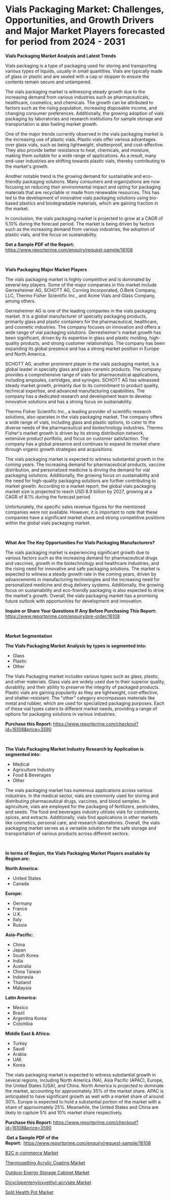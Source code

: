 <p><h1>Vials Packaging Market: Challenges, Opportunities, and Growth Drivers and Major Market Players forecasted for period from 2024 - 2031</h1></p><p><strong>Vials Packaging Market Analysis and Latest Trends</strong></p>
<p><p>Vials packaging is a type of packaging used for storing and transporting various types of liquids, usually in small quantities. Vials are typically made of glass or plastic and are sealed with a cap or stopper to ensure the contents remain secure and untampered.</p><p>The vials packaging market is witnessing steady growth due to the increasing demand from various industries such as pharmaceuticals, healthcare, cosmetics, and chemicals. The growth can be attributed to factors such as the rising population, increasing disposable income, and changing consumer preferences. Additionally, the growing adoption of vials packaging by laboratories and research institutions for sample storage and transportation is also fueling market growth.</p><p>One of the major trends currently observed in the vials packaging market is the increasing use of plastic vials. Plastic vials offer various advantages over glass vials, such as being lightweight, shatterproof, and cost-effective. They also provide better resistance to heat, chemicals, and moisture, making them suitable for a wide range of applications. As a result, many end-user industries are shifting towards plastic vials, thereby contributing to the market's growth.</p><p>Another notable trend is the growing demand for sustainable and eco-friendly packaging solutions. Many consumers and organizations are now focusing on reducing their environmental impact and opting for packaging materials that are recyclable or made from renewable resources. This has led to the development of innovative vials packaging solutions using bio-based plastics and biodegradable materials, which are gaining traction in the market.</p><p>In conclusion, the vials packaging market is projected to grow at a CAGR of 5.10% during the forecast period. The market is being driven by factors such as the increasing demand from various industries, the adoption of plastic vials, and the focus on sustainability.</p></p>
<p><strong>Get a Sample PDF of the Report:&nbsp;</strong> <a href="https://www.reportprime.com/enquiry/request-sample/16108">https://www.reportprime.com/enquiry/request-sample/16108</a></p>
<p>&nbsp;</p>
<p><strong>Vials Packaging Major Market Players</strong></p>
<p><p>The vials packaging market is highly competitive and is dominated by several key players. Some of the major companies in this market include Gerresheimer AG, SCHOTT AG, Corning Incorporated, O.Berk Company, LLC, Thermo Fisher Scientific Inc., and Acme Vials and Glass Company, among others. </p><p>Gerresheimer AG is one of the leading companies in the vials packaging market. It is a global manufacturer of specialty packaging products, primarily glass and plastic containers for the pharmaceutical, healthcare, and cosmetic industries. The company focuses on innovation and offers a wide range of vial packaging solutions. Gerresheimer's market growth has been significant, driven by its expertise in glass and plastic molding, high-quality products, and strong customer relationships. The company has been expanding its global presence and has a strong market position in Europe and North America. </p><p>SCHOTT AG, another prominent player in the vials packaging market, is a global leader in specialty glass and glass-ceramic products. The company provides a comprehensive range of vials for pharmaceutical applications, including ampoules, cartridges, and syringes. SCHOTT AG has witnessed steady market growth, primarily due to its commitment to product quality, technical expertise, and advanced manufacturing capabilities. The company has a dedicated research and development team to develop innovative solutions and has a strong focus on sustainability. </p><p>Thermo Fisher Scientific Inc., a leading provider of scientific research solutions, also operates in the vials packaging market. The company offers a wide range of vials, including glass and plastic options, to cater to the diverse needs of the pharmaceutical and biotechnology industries. Thermo Fisher's market growth is driven by its strong distribution network, extensive product portfolio, and focus on customer satisfaction. The company has a global presence and continues to expand its market share through organic growth strategies and acquisitions. </p><p>The vials packaging market is expected to witness substantial growth in the coming years. The increasing demand for pharmaceutical products, vaccine distribution, and personalized medicine is driving the demand for vial packaging solutions. Additionally, the growing focus on sustainability and the need for high-quality packaging solutions are further contributing to market growth. According to a market report, the global vials packaging market size is projected to reach USD 8.9 billion by 2027, growing at a CAGR of 8.1% during the forecast period. </p><p>Unfortunately, the specific sales revenue figures for the mentioned companies were not available. However, it is important to note that these companies have a significant market share and strong competitive positions within the global vials packaging market.</p></p>
<p>&nbsp;</p>
<p><strong>What Are The Key Opportunities For Vials Packaging Manufacturers?</strong></p>
<p><p>The vials packaging market is experiencing significant growth due to various factors such as the increasing demand for pharmaceutical drugs and vaccines, growth in the biotechnology and healthcare industries, and the rising need for innovative and safe packaging solutions. The market is expected to witness a steady growth rate in the coming years, driven by advancements in manufacturing technologies and the increasing need for personalized medicine and drug delivery systems. Additionally, the growing focus on sustainability and eco-friendly packaging is also expected to drive the market's growth. Overall, the vials packaging market has a promising future outlook with opportunities for development and innovation.</p></p>
<p><strong>Inquire or Share Your Questions If Any Before Purchasing This Report:</strong> <a href="https://www.reportprime.com/enquiry/pre-order/16108">https://www.reportprime.com/enquiry/pre-order/16108</a></p>
<p>&nbsp;</p>
<p><strong>Market Segmentation</strong></p>
<p><strong>The Vials Packaging Market Analysis by types is segmented into:</strong></p>
<p><ul><li>Glass</li><li>Plastic</li><li>Other</li></ul></p>
<p><p>The Vials Packaging market includes various types such as glass, plastic, and other materials. Glass vials are widely used due to their superior quality, durability, and their ability to preserve the integrity of packaged products. Plastic vials are gaining popularity as they are lightweight, cost-effective, and shatter-resistant. The "other" category encompasses materials like metal and rubber, which are used for specialized packaging purposes. Each of these vial types caters to different market needs, providing a range of options for packaging solutions in various industries.</p></p>
<p><strong>Purchase this Report:&nbsp;</strong><a href="https://www.reportprime.com/checkout?id=16108&price=3590">https://www.reportprime.com/checkout?id=16108&price=3590</a></p>
<p>&nbsp;</p>
<p><strong>The Vials Packaging Market Industry Research by Application is segmented into:</strong></p>
<p><ul><li>Medical</li><li>Agriculture Industry</li><li>Food & Beverages</li><li>Other</li></ul></p>
<p><p>The vials packaging market has numerous applications across various industries. In the medical sector, vials are commonly used for storing and distributing pharmaceutical drugs, vaccines, and blood samples. In agriculture, vials are employed for the packaging of fertilizers, pesticides, and seeds. The food and beverages industry utilizes vials for condiments, spices, and extracts. Additionally, vials find applications in other markets like cosmetics, personal care, and research laboratories. Overall, the vials packaging market serves as a versatile solution for the safe storage and transportation of various products across different sectors.</p></p>
<p>&nbsp;</p>
<p><strong>In terms of Region, the Vials Packaging Market Players available by Region are:</strong></p>
<p>
    <p> <strong> North America: </strong>
        <ul>
            <li>United States</li>
            <li>Canada</li>
        </ul>
        </p> 
    <p> <strong> Europe: </strong>
        <ul>
            <li>Germany</li>
            <li>France</li>
            <li>U.K.</li>
            <li>Italy</li>
            <li>Russia</li>
        </ul>
        </p> 
    <p> <strong> Asia-Pacific: </strong>
        <ul>
            <li>China</li>
            <li>Japan</li>
            <li>South Korea</li>
            <li>India</li>
            <li>Australia</li>
            <li>China Taiwan</li>
            <li>Indonesia</li>
            <li>Thailand</li>
            <li>Malaysia</li>
        </ul>
        </p> 
    <p> <strong> Latin America: </strong>
        <ul>
            <li>Mexico</li>
            <li>Brazil</li>
            <li>Argentina Korea</li>
            <li>Colombia</li>
        </ul>
        </p> 
    <p> <strong> Middle East & Africa: </strong>
        <ul>
            <li>Turkey</li>
            <li>Saudi</li>
            <li>Arabia</li>
            <li>UAE</li>
            <li>Korea</li>
        </ul>
    </p>
    </p>
<p><p>The vials packaging market is expected to witness substantial growth in several regions, including North America (NA), Asia Pacific (APAC), Europe, the United States (USA), and China. North America is projected to dominate the market, accounting for approximately 35% of the market share. APAC is anticipated to have significant growth as well with a market share of around 30%. Europe is expected to hold a substantial portion of the market with a share of approximately 25%. Meanwhile, the United States and China are likely to capture 5% and 10% market share respectively.</p></p>
<p><strong>Purchase this Report: </strong><a href="https://www.reportprime.com/checkout?id=16108&price=3590">https://www.reportprime.com/checkout?id=16108&price=3590</a></p>
<p>&nbsp;<strong>Get a Sample PDF of the Report:&nbsp;&nbsp;</strong><a href="https://www.reportprime.com/enquiry/request-sample/16108">https://www.reportprime.com/enquiry/request-sample/16108</a></p>
<p><strong></strong></p>
<p><p><a href="https://www.linkedin.com/pulse/b2c-e-commerce-market-size-2024-2031-global-industrial-c7tsc?trackingId=4SOBWC%2FLTjWo0WHXAssZpA%3D%3D">B2C e-commerce Market</a></p><p><a href="https://github.com/eththg/Market-Research-Report-List-1/blob/main/thermosetting-acrylic-coating-market.md">Thermosetting Acrylic Coating Market</a></p><p><a href="https://www.linkedin.com/pulse/global-outdoor-energy-storage-cabinet-market-types-applications-4xmtc?trackingId=rWJnDsLFSom4mONVWMd%2FWQ%3D%3D">Outdoor Energy Storage Cabinet​ Market</a></p><p><a href="https://www.linkedin.com/pulse/dicyclopentenyloxyethyl-acrylate-market-offer-valuable-pk2of?trackingId=ecAbivx4RWmpFhFpVMLeWw%3D%3D">Dicyclopentenyloxyethyl-acrylate Market</a></p><p><a href="https://github.com/maelibra/Market-Research-Report-List-1/blob/main/split-health-pot-market.md">Split Health Pot Market</a></p></p>